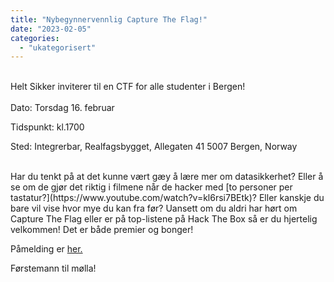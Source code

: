 ```yaml
---
title: "Nybegynnervennlig Capture The Flag!"
date: "2023-02-05"
categories: 
  - "ukategorisert"
---
```



<br />
Helt Sikker inviterer til en CTF for alle studenter i Bergen!
<br />
<br />
Dato: Torsdag 16. februar

Tidspunkt: kl.1700

Sted: Integrerbar, Realfagsbygget, Allegaten 41 5007 Bergen, Norway

<br /> 
Har du tenkt på at det kunne vært gæy å lære mer om datasikkerhet? Eller å se om de gjør det riktig i filmene når de hacker med [to personer per tastatur?](https://www.youtube.com/watch?v=kl6rsi7BEtk)? 
Eller kanskje du bare vil vise hvor mye du kan fra før? Uansett om du aldri har hørt om Capture The Flag eller er på top-listene på Hack The Box så er du hjertelig velkommen!
Det er både premier og bonger!

Påmelding er [her.](https://docs.google.com/forms/d/e/1FAIpQLSc0cQYcDcgm6ixvbx7DenAZ66-Z2cesbxK0wxh4jCzAmWf_5Q/viewform)

Førstemann til mølla!
